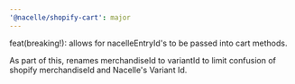 ```yaml
---
'@nacelle/shopify-cart': major
---
```


feat(breaking!): allows for nacelleEntryId's to be passed into cart methods. 

As part of this, renames merchandiseId to variantId to limit confusion of shopify merchandiseId and Nacelle's Variant Id.
